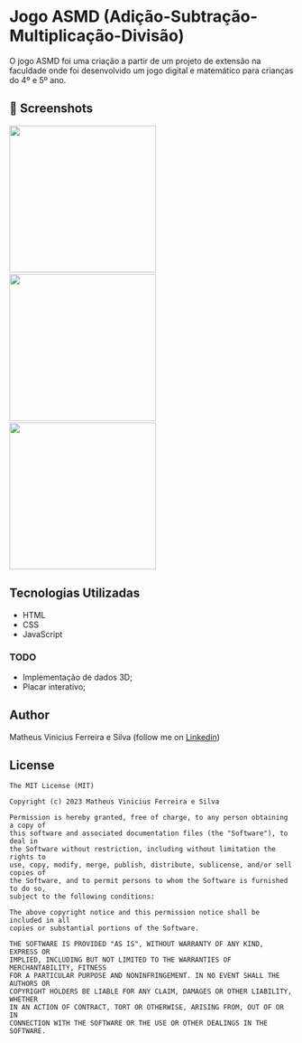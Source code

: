 # Jogo ASMD (Adição-Subtração-Multiplicação-Divisão)

O jogo ASMD foi uma criação a partir de um projeto de extensão na faculdade onde foi desenvolvido um jogo digital e matemático para crianças do 4º e 5º ano.

## :camera_flash: Screenshots
<!-- You can add more screenshots here if you like -->
<img src="/results/dark-1.png" width="260">&emsp;<img src="/results/dark-2.png" width="260">&emsp;<img src="/results/dark-3.png" width="260">

## Tecnologias Utilizadas
* HTML
* CSS
* JavaScript

### TODO
- Implementação de dados 3D;
- Placar interativo;

## Author
Matheus Vinicius Ferreira e Silva (follow me on [Linkedin](https://www.linkedin.com/in/matheus-vinicius-ferreira-e-silva-518b061b0))

## License
```
The MIT License (MIT)

Copyright (c) 2023 Matheus Vinicius Ferreira e Silva

Permission is hereby granted, free of charge, to any person obtaining a copy of
this software and associated documentation files (the "Software"), to deal in
the Software without restriction, including without limitation the rights to
use, copy, modify, merge, publish, distribute, sublicense, and/or sell copies of
the Software, and to permit persons to whom the Software is furnished to do so,
subject to the following conditions:

The above copyright notice and this permission notice shall be included in all
copies or substantial portions of the Software.

THE SOFTWARE IS PROVIDED "AS IS", WITHOUT WARRANTY OF ANY KIND, EXPRESS OR
IMPLIED, INCLUDING BUT NOT LIMITED TO THE WARRANTIES OF MERCHANTABILITY, FITNESS
FOR A PARTICULAR PURPOSE AND NONINFRINGEMENT. IN NO EVENT SHALL THE AUTHORS OR
COPYRIGHT HOLDERS BE LIABLE FOR ANY CLAIM, DAMAGES OR OTHER LIABILITY, WHETHER
IN AN ACTION OF CONTRACT, TORT OR OTHERWISE, ARISING FROM, OUT OF OR IN
CONNECTION WITH THE SOFTWARE OR THE USE OR OTHER DEALINGS IN THE SOFTWARE.
```
